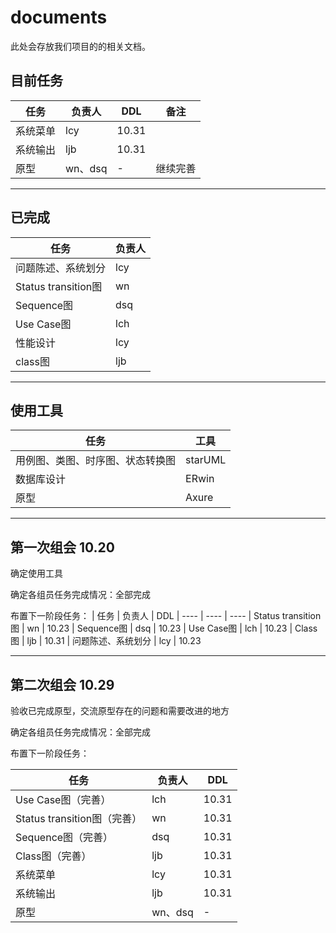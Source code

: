 # documents
此处会存放我们项目的的相关文档。

## 目前任务
|  任务   | 负责人 | DDL | 备注
|  ----  | ----  | ----| ----
| 系统菜单 | lcy | 10.31| 
| 系统输出 | ljb | 10.31|
| 原型  | wn、dsq | - | 继续完善

----
## 已完成
|  任务   | 负责人 
|  ----  | ----  
| 问题陈述、系统划分 | lcy | 
| Status transition图 | wn  
| Sequence图  | dsq 
| Use Case图 | lch 
| 性能设计 | lcy 
| class图 | ljb  

----
## 使用工具
| 任务 | 工具
| ---- | ----
| 用例图、类图、时序图、状态转换图 | starUML
| 数据库设计 | ERwin
| 原型 | Axure

----
## 第一次组会 10.20
确定使用工具

确定各组员任务完成情况：全部完成

布置下一阶段任务：
|  任务   | 负责人 | DDL 
|  ----  | ----  | ----
| Status transition图 | wn | 10.23
| Sequence图  | dsq | 10.23
| Use Case图 | lch | 10.23
| Class图 | ljb | 10.31
| 问题陈述、系统划分 | lcy | 10.23

----
## 第二次组会 10.29

验收已完成原型，交流原型存在的问题和需要改进的地方

确定各组员任务完成情况：全部完成

布置下一阶段任务：

|  任务   | 负责人 | DDL 
|  ----  | ----  | ----
| Use Case图（完善） | lch | 10.31
| Status transition图（完善） | wn | 10.31
| Sequence图（完善）| dsq | 10.31
| Class图（完善） | ljb | 10.31
| 系统菜单 | lcy | 10.31
| 系统输出 | ljb | 10.31
| 原型  | wn、dsq | - 
